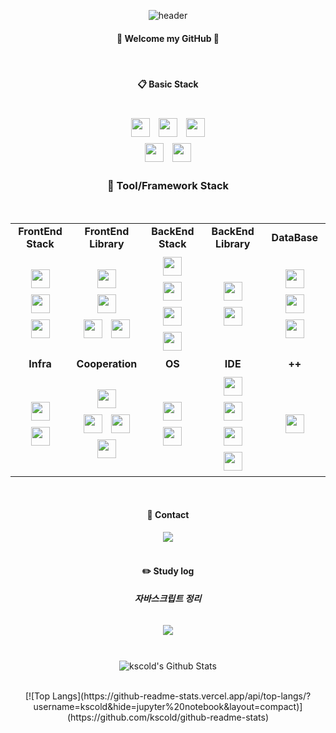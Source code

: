 <div align="center">

![header](https://capsule-render.vercel.app/api?type=transparent&fontColor=703ee5&text=Until%20become%20a%20real%20developer&height=150&fontSize=60&desc=러닝커브를%20즐기는%20개발자!&descAlignY=75&descAlign=60)

#### 👏 Welcome my GitHub 👋

<br/>

#### :clipboard: Basic Stack

<br/>

<img src="https://img.shields.io/badge/HTML5-E34F26?style=for-the-badge&logo=HTML5&logoColor=white" style="height: 30px; margin: 5px;">
<img src="https://img.shields.io/badge/CSS3-1572B6?style=for-the-badge&logo=CSS3&logoColor=white" style="height: 30px; margin: 5px;">
<img src="https://img.shields.io/badge/JavaScript-F7DF1E?style=for-the-badge&logo=JavaScript&logoColor=white" style="height: 30px; margin: 5px;">
<br>
<img src="https://img.shields.io/badge/Java-007396?style=for-the-badge&logo=Java&logoColor=white" style="height: 30px; margin: 5px;">
<img src="https://img.shields.io/badge/Python-3776AB?style=for-the-badge&logo=Python&logoColor=white" style="height: 30px; margin: 5px;">

<br/>

### :wrench: Tool/Framework Stack

<br/>

<table>
  <tr>
    <td align="center"><strong>FrontEnd Stack</strong></td>
    <td align="center"><strong>FrontEnd Library</strong></td>
    <td align="center"><strong>BackEnd Stack</strong></td>
    <td align="center"><strong>BackEnd Library</strong></td>
    <td align="center"><strong>DataBase</strong></td>
  </tr>
  <tr>
    <td align="center">
      <img src="https://img.shields.io/badge/React.js-61DAFB?style=for-the-badge&logo=React&logoColor=black" style="height: 30px; margin: 5px;">
      <img src="https://img.shields.io/badge/Next.js-000000?style=for-the-badge&logo=Next.js&logoColor=white" style="height: 30px; margin: 5px;">
      <img src="https://img.shields.io/badge/Typescript-3178C6?style=for-the-badge&logo=Typescript&logoColor=white" style="height: 30px; margin: 5px;">
    </td>
    <td align="center">
      <img src="https://img.shields.io/badge/sass-CC6699?style=for-the-badge&logo=sass&logoColor=white" style="height: 30px; margin: 5px;">
      <br>
      <img src="https://img.shields.io/badge/styledcomponents-DB7093?style=for-the-badge&logo=styledcomponents&logoColor=white" style="height: 30px; margin: 5px;">
      <br>
      <img src="https://img.shields.io/badge/Redux-764ABC?style=for-the-badge&logo=Redux&logoColor=white" style="height: 30px; margin: 5px;">
      <img src="https://img.shields.io/badge/Axios-5A29E4?style=for-the-badge&logo=Axios&logoColor=white" style="height: 30px; margin: 5px;">
    </td>
    <td align="center">
      <img src="https://img.shields.io/badge/Node.js-339933?style=for-the-badge&logo=Node.js&logoColor=white" style="height: 30px; margin: 5px;">
      <br>
      <img src="https://img.shields.io/badge/Express-000000?style=for-the-badge&logo=Express&logoColor=white" style="height: 30px; margin: 5px;">
      <img src="https://img.shields.io/badge/nestjs-E0234E?style=for-the-badge&logo=nestjs&logoColor=white" style="height: 30px; margin: 5px;">
      <img src="https://img.shields.io/badge/Spring%20Boot-6DB33F?style=for-the-badge&logo=Spring%20Boot&logoColor=white" style="height: 30px; margin: 5px;">
    </td>
    <td align="center">
      <img src="https://img.shields.io/badge/typeform-262627?style=for-the-badge&logo=typeform&logoColor=white" style="height: 30px; margin: 5px;">
      <img src="https://img.shields.io/badge/sequelize-52B0E7?style=for-the-badge&logo=sequelize&logoColor=white" style="height: 30px; margin: 5px;">
    </td>
    <td align="center">
      <img src="https://img.shields.io/badge/MongoDB-47A248?style=for-the-badge&logo=MongoDB&logoColor=white" style="height: 30px; margin: 5px;">
      <img src="https://img.shields.io/badge/MySQL-4479A1?style=for-the-badge&logo=MySQL&logoColor=white" style="height: 30px; margin: 5px;">
      <img src="https://img.shields.io/badge/postgresql-4169E1?style=for-the-badge&logo=postgresql&logoColor=white" style="height: 30px; margin: 5px;">
    </td>
  </tr>
  <tr>
    <td align="center"><strong>Infra</strong></td>
    <td align="center"><strong>Cooperation</strong></td>
    <td align="center"><strong>OS</strong></td>
    <td align="center"><strong>IDE</strong></td>
    <td align="center"><strong>++</strong></td>
  </tr>
  <tr>
    <td align="center">
      <img src="https://img.shields.io/badge/AWS-232F3E?style=for-the-badge&logo=amazonwebservices&logoColor=white" style="height: 30px; margin: 5px;">
      <img src="https://img.shields.io/badge/Vercel-000000?style=for-the-badge&logo=Vercel&logoColor=white" style="height: 30px; margin: 5px;">
    </td>
    <td align="center">
      <img src="https://img.shields.io/badge/Git-F05032?style=for-the-badge&logo=Git&logoColor=white" style="height: 30px; margin: 5px;">
      <br>
      <img src="https://img.shields.io/badge/GitHub-181717?style=for-the-badge&logo=GitHub&logoColor=white" style="height: 30px; margin: 5px;">
      <img src="https://img.shields.io/badge/gitkraken-179287?style=for-the-badge&logo=gitkraken&logoColor=white" style="height: 30px; margin: 5px;">
      <img src="https://img.shields.io/badge/notion-000000?style=for-the-badge&logo=notion&logoColor=white" style="height: 30px; margin: 5px;">
    </td>
    <td align="center">
      <img src="https://img.shields.io/badge/macOS-000000?style=for-the-badge&logo=macOS&logoColor=white" style="height: 30px; margin: 5px;">
      <img src="https://img.shields.io/badge/Linux-FCC624?style=for-the-badge&logo=Linux&logoColor=white" style="height: 30px; margin: 5px;">
    </td>
    <td align="center">
      <img src="https://img.shields.io/badge/VSCode-007ACC?style=for-the-badge&logo=visual-studio-code&logoColor=white" style="height: 30px; margin: 5px;">
      <img src="https://img.shields.io/badge/WebStorm-000000?style=for-the-badge&logo=WebStorm&logoColor=white" style="height: 30px; margin: 5px;">
      <img src="https://img.shields.io/badge/IntelliJ-000000?style=for-the-badge&logo=IntelliJ%20IDEA&logoColor=white" style="height: 30px; margin: 5px;">
      <img src="https://img.shields.io/badge/PyCharm-000000?style=for-the-badge&logo=PyCharm&logoColor=white" style="height: 30px; margin: 5px;">
    </td>
    <td align="center">
      <img src="https://img.shields.io/badge/openai-412991?style=for-the-badge&logo=openai&logoColor=white" style="height: 30px; margin: 5px;">
    </td>
  </tr>
</table>

<br/>

#### :call_me_hand: Contact

<a href="https://www.instagram.com/ks_cold/">
    <img 
        src="http://img.shields.io/badge/-Instagram-black?style=for-the-badge&logo=Instagram&link=https://instagram.com/ks_cold/"
        style="height : auto; margin-left : 10px; margin-right : 10px;"/>
</a>

<br/>
<br/>

#### :pencil2: Study log

##### 자바스크립트 정리
<a href="https://www.kscold.site">
    <img 
        src="http://img.shields.io/badge/stduy-000000?style=for-the-badge&logo=javascript&logoColor=white"
        style="height : auto; margin : 10px;"/>
</a>  

<br/>
<br/>

![kscold's Github Stats](https://github-readme-stats.vercel.app/api?username=kscold&show_icons=true)


<br/>
[![Top Langs](https://github-readme-stats.vercel.app/api/top-langs/?username=kscold&hide=jupyter%20notebook&layout=compact)](https://github.com/kscold/github-readme-stats)

<br/>


<br/>

</div>
